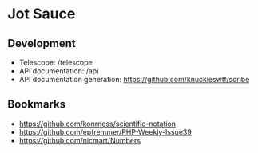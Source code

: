 # Jot Sauce

## Development

* Telescope: /telescope
* API documentation: /api
* API documentation generation: https://github.com/knuckleswtf/scribe

## Bookmarks

* https://github.com/konrness/scientific-notation
* https://github.com/epfremmer/PHP-Weekly-Issue39
* https://github.com/nicmart/Numbers
